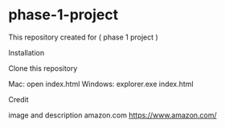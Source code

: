 # phase-1-project
This repository created for ( phase 1 project ) 


Installation

Clone this repository 

Mac: open index.html
Windows: explorer.exe index.html


Credit

image and description amazon.com  https://www.amazon.com/